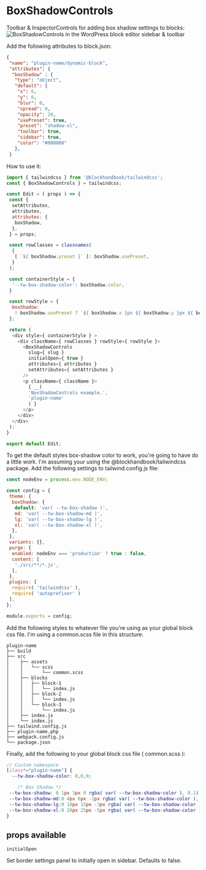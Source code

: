 
# BoxShadowControls

Toolbar & InspectorControls for adding box shadow settings to blocks:
![BoxShadowControls in the WordPress block editor sidebar & toolbar](https://blockhandbook.com/wp-content/uploads/2020/05/BoxShadowControls-screenshot.png)

Add the following attributes to block.json:

```json
{
 "name": "plugin-name/dynamic-block",
 "attributes": {
  "boxShadow" : {
   "type": "object",
   "default": {
    "x": 6,
    "y": 6,
    "blur": 0,
    "spread": 0,
    "opacity": 20,
    "usePreset": true,
    "preset": "shadow-xl",
    "toolbar": true,
    "sidebar": true,
    "color": "#000000"
   },
 }
```

How to use it:

```javascript
import { tailwindcss } from '@blockhandbook/tailwindcss';
const { BoxShadowControls } = tailwindcss;

const Edit = ( props ) => {
 const {
  setAttributes,
  attributes,
  attributes: {
   boxShadow,
  },
 } = props;

 const rowClasses = classnames(
  {
   [ `${ boxShadow.preset }` ]: boxShadow.usePreset,
  }
 );

 const containerStyle = {
  '--tw-box-shadow-color': boxShadow.color,
 }

 const rowStyle = {
  boxShadow:
   ! boxShadow.usePreset ? `${ boxShadow.x }px ${ boxShadow.y }px ${ boxShadow.blur }px ${ boxShadow.spread }px rgba( ${ boxShadow.color }, ${ boxShadow.opacity / 100 } )` : null
 };

 return (
  <div style={ containerStyle } >
    <div className={ rowClasses } rowStyle={ rowStyle }>
      <BoxShadowControls
        slug={ slug }
        initialOpen={ true }
        attributes={ attributes }
        setAttributes={ setAttributes }
      />
      <p className={ className }>
        { __(
        'BoxShadowControls example.',
        'plugin-name'
        ) }
      </p>
    </div>
  </div>
 );
}

export default Edit;
```

To get the default styles box-shadow color to work, you're going to have do a little work. I'm assuming your using the @blockhandbook/tailwindcss package.  Add the following settings to tailwind.config.js file:

```javascript
const nodeEnv = process.env.NODE_ENV;

const config = {
 theme: {
  boxShadow: {
   default: 'var( --tw-box-shadow )',
   md: 'var( --tw-box-shadow-md )',
   lg: 'var( --tw-box-shadow-lg )',
   xl: 'var( --tw-box-shadow-xl )',
  },
 },
 variants: {},
 purge: {
  enabled: nodeEnv === 'production' ? true : false,
  content: [
   './src/**/*.js',
  ],
 },
 plugins: [
  require( 'tailwindcss' ),
  require( 'autoprefixer' )
 ],
};

module.exports = config;

```

Add the following styles to whatever file you're using as your global block css file. I'm using a common.scss file in this structure:

```text
plugin-name
├── build
├── src
│    ├── assets
│    │   └── scss
│    │       └── common.scss
│    ├── blocks
│    │   ├── block-1
│    │   │   └── index.js
│    │   ├── block-2
│    │   │   └── index.js
│    │   └── block-3
│    │       └── index.js
│    ├── index.js
│    └── index.js
├── tailwind.config.js
├── plugin-name.php
├── webpack.config.js
└── package.json

```

Finally, add the following to your global block css file ( common.scss ):

```scss
// Custom namespace
[class*="plugin-name"] {
  --tw-box-shadow-color: 0,0,0;

    /* Box Shadow */
 --tw-box-shadow: 0 1px 3px 0 rgba( var( --tw-box-shadow-color ), 0.1), 0 1px 2px 0 rgba( var( --tw-box-shadow-color ), 0.06);
 --tw-box-shadow-md:0 4px 6px -1px rgba( var( --tw-box-shadow-color ), 0.1), 0 2px 4px -1px rgba( var( --tw-box-shadow-color ), 0.06);
 --tw-box-shadow-lg:0 10px 15px -3px rgba( var( --tw-box-shadow-color ), 0.1), 0 4px 6px -2px rgba( var( --tw-box-shadow-color ), 0.05);
 --tw-box-shadow-xl:0 20px 25px -5px rgba( var( --tw-box-shadow-color ), 0.1), 0 10px 10px -5px rgba( var( --tw-box-shadow-color ), 0.04);
}
```

## props available

```test
initialOpen
```

Set border settings panel to initially open in sidebar.  Defaults to false.
